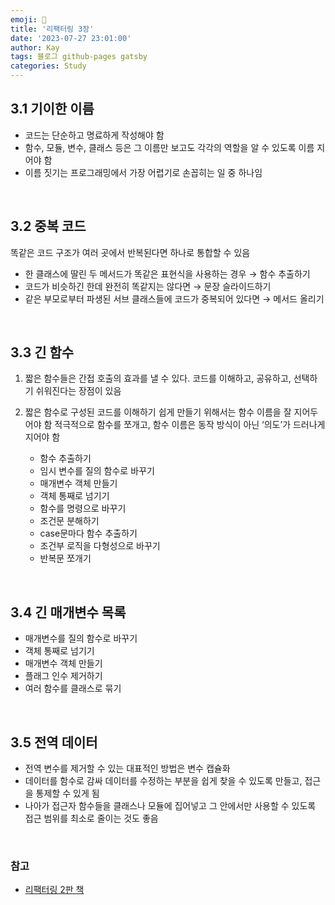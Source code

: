 ```yaml
---
emoji: 👋
title: '리팩터링 3장'
date: '2023-07-27 23:01:00'
author: Kay
tags: 블로그 github-pages gatsby
categories: Study
---
```


## 3.1 기이한 이름

- 코드는 단순하고 명료하게 작성해야 함
- 함수, 모듈, 변수, 클래스 등은 그 이름만 보고도 각각의 역할을 알 수 있도록 이름 지어야 함
- 이름 짓기는 프로그래밍에서 가장 어렵기로 손꼽히는 일 중 하나임

<br>

## 3.2 중복 코드

똑같은 코드 구조가 여러 곳에서 반복된다면 하나로 통합할 수 있음

- 한 클래스에 딸린 두 메서드가 똑같은 표현식을 사용하는 경우 → 함수 추출하기
- 코드가 비슷하긴 한데 완전히 똑같지는 않다면 → 문장 슬라이드하기
- 같은 부모로부터 파생된 서브 클래스들에 코드가 중복되어 있다면 → 메서드 올리기

<br>

## 3.3 긴 함수

1. 짧은 함수들은 간접 호출의 효과를 낼 수 있다. 코드를 이해하고, 공유하고, 선택하기 쉬워진다는 장점이 있음
2. 짧은 함수로 구성된 코드를 이해하기 쉽게 만들기 위해서는 함수 이름을 잘 지어두어야 함 적극적으로 함수를 쪼개고, 함수 이름은 동작 방식이 아닌 ‘의도’가 드러나게 지어야 함

   - 함수 추출하기
   - 임시 변수를 질의 함수로 바꾸기
   - 매개변수 객체 만들기
   - 객체 통째로 넘기기
   - 함수를 명령으로 바꾸기
   - 조건문 분해하기
   - case문마다 함수 추출하기
   - 조건부 로직을 다형성으로 바꾸기
   - 반복문 쪼개기

<br>

## 3.4 긴 매개변수 목록

- 매개변수를 질의 함수로 바꾸기
- 객체 통째로 넘기기
- 매개변수 객체 만들기
- 플래그 인수 제거하기
- 여러 함수를 클래스로 묶기

<br>

## 3.5 전역 데이터

- 전역 변수를 제거할 수 있는 대표적인 방법은 변수 캡슐화
- 데이터를 함수로 감싸 데이터를 수정하는 부분을 쉽게 찾을 수 있도록 만들고, 접근을 통제할 수 있게 됨
- 나아가 접근자 함수들을 클래스나 모듈에 집어넣고 그 안에서만 사용할 수 있도록 접근 범위를 최소로 줄이는 것도 좋음

<br>

### 참고

- [리팩터링 2판 책](https://www.yes24.com/Product/Goods/89649360)

```toc

```
